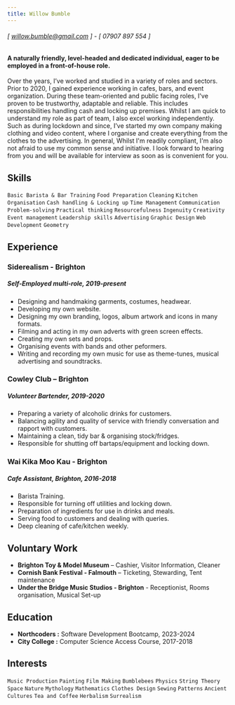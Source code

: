 ```yaml
---
title: Willow Bumble
---
```

######  [ willow.bumble@gmail.com ] - [ 07907 897 554 ]
#### A naturally friendly, level-headed and dedicated individual, eager to be employed in a front-of-house role. 
Over the years, I’ve worked and studied in a variety of roles and sectors. Prior to 2020, I gained experience working in cafes, bars, and event organization. During these team-oriented and public facing roles, I've proven to be trustworthy, adaptable and reliable. This includes responsibilities handling cash and locking up premises. Whilst I am quick to understand my role as part of team, I also excel working independently. Such as during lockdown and since, I’ve started my own company making clothing and video content, where I organise and create everything from the clothes to the advertising.  In general, Whilst I'm readily compliant, I'm also not afraid to use my common sense and initiative. I look forward to hearing from you and will be available for interview as soon as is convenient for you.


## Skills
```Basic Barista & Bar Training```
```Food Preparation```
```Cleaning```
```Kitchen Organisation```
```Cash handling & Locking up```
```Time Management```
```Communication```
```Problem-solving```
```Practical thinking```
```Resourcefulness```
```Ingenuity```
```Creativity```
```Event management```
```Leadership skills```
```Advertising```
```Graphic Design```
```Web Development```
```Geometry```

## Experience

### Siderealism - Brighton
##### Self-Employed multi-role, 2019-present
- Designing and handmaking garments, costumes, headwear.
- Developing my own website.
- Designing my own branding, logos, album artwork and icons in many formats.
- Filming and acting in my own adverts with green screen effects.
- Creating my own sets and props.
- Organising events with bands and other peformers.
- Writing and recording my own music for use as theme-tunes, musical advertising and soundtracks.

### Cowley Club – Brighton
##### Volunteer Bartender, 2019-2020
- Preparing a variety of alcoholic drinks for customers.
- Balancing agility and quality of service with friendly conversation and rapport with customers. 
- Maintaining a clean, tidy bar & organising stock/fridges. 
- Responsible for shutting off bartaps/equipment and locking down.

### Wai Kika Moo Kau - Brighton
##### Cafe Assistant, Brighton, 2016-2018 
- Barista Training.
- Responsible for turning off utilities and locking down.
- Preparation of ingredients for use in drinks and meals.
- Serving food to customers and dealing with queries.
- Deep cleaning of cafe/kitchen weekly.

## Voluntary Work

- **Brighton Toy & Model Museum** – Cashier, Visitor Information, Cleaner
- **Cornish Bank Festival - Falmouth** – Ticketing, Stewarding, Tent maintenance
- **Under the Bridge Music Studios - Brighton** - Receptionist, Rooms organisation, Musical Set-up

## Education

- **Northcoders :** Software Development Bootcamp, 2023-2024
- **City College :** Computer Science Access Course, 2017-2018

## Interests

```Music Production```
```Painting```
```Film Making```
```Bumblebees```
```Physics```
```String Theory```
```Space```
```Nature```
```Mythology```
```Mathematics```
```Clothes Design```
```Sewing```
```Patterns```
```Ancient Cultures```
```Tea and Coffee```
```Herbalism```
```Surrealism```


